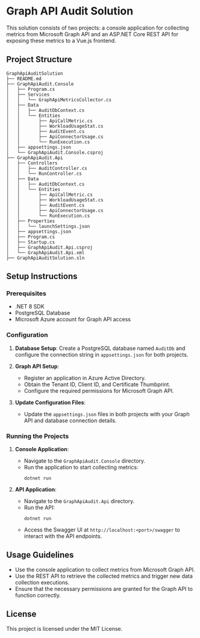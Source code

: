 # Graph API Audit Solution

This solution consists of two projects: a console application for collecting metrics from Microsoft Graph API and an ASP.NET Core REST API for exposing these metrics to a Vue.js frontend.

## Project Structure

```
GraphApiAuditSolution
├── README.md
├── GraphApiAudit.Console
│   ├── Program.cs
│   ├── Services
│   │   └── GraphApiMetricsCollector.cs
│   ├── Data
│   │   ├── AuditDbContext.cs
│   │   └── Entities
│   │       ├── ApiCallMetric.cs
│   │       ├── WorkloadUsageStat.cs
│   │       ├── AuditEvent.cs
│   │       ├── ApiConnectorUsage.cs
│   │       └── RunExecution.cs
│   ├── appsettings.json
│   └── GraphApiAudit.Console.csproj
├── GraphApiAudit.Api
│   ├── Controllers
│   │   ├── AuditController.cs
│   │   └── RunController.cs
│   ├── Data
│   │   ├── AuditDbContext.cs
│   │   └── Entities
│   │       ├── ApiCallMetric.cs
│   │       ├── WorkloadUsageStat.cs
│   │       ├── AuditEvent.cs
│   │       ├── ApiConnectorUsage.cs
│   │       └── RunExecution.cs
│   ├── Properties
│   │   └── launchSettings.json
│   ├── appsettings.json
│   ├── Program.cs
│   ├── Startup.cs
│   ├── GraphApiAudit.Api.csproj
│   └── GraphApiAudit.Api.xml
├── GraphApiAuditSolution.sln
```

## Setup Instructions

### Prerequisites

- .NET 8 SDK
- PostgreSQL Database
- Microsoft Azure account for Graph API access

### Configuration

1. **Database Setup**: Create a PostgreSQL database named `AuditDb` and configure the connection string in `appsettings.json` for both projects.

2. **Graph API Setup**:
   - Register an application in Azure Active Directory.
   - Obtain the Tenant ID, Client ID, and Certificate Thumbprint.
   - Configure the required permissions for Microsoft Graph API.

3. **Update Configuration Files**:
   - Update the `appsettings.json` files in both projects with your Graph API and database connection details.

### Running the Projects

1. **Console Application**:
   - Navigate to the `GraphApiAudit.Console` directory.
   - Run the application to start collecting metrics:
     ```
     dotnet run
     ```

2. **API Application**:
   - Navigate to the `GraphApiAudit.Api` directory.
   - Run the API:
     ```
     dotnet run
     ```
   - Access the Swagger UI at `http://localhost:<port>/swagger` to interact with the API endpoints.

## Usage Guidelines

- Use the console application to collect metrics from Microsoft Graph API.
- Use the REST API to retrieve the collected metrics and trigger new data collection executions.
- Ensure that the necessary permissions are granted for the Graph API to function correctly.

## License

This project is licensed under the MIT License.